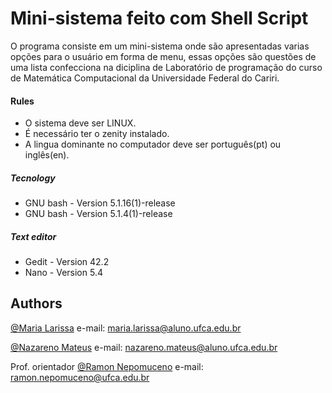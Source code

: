# Mini-sistema feito com Shell Script

O programa consiste em um mini-sistema onde são apresentadas varias opções para o usuário em forma de menu, essas opções são questões de uma lista confecciona na diciplina de Laboratório de programação do curso de Matemática Computacional da Universidade Federal do Cariri.

#### **Rules**
* O sistema deve ser LINUX.
* É necessário ter o zenity instalado.
* A lingua dominante no computador deve ser português(pt) ou inglês(en).


##### **Tecnology**
 * GNU bash - Version 5.1.16(1)-release
 * GNU bash - Version 5.1.4(1)-release


##### **Text editor**
* Gedit - Version 42.2
* Nano - Version 5.4


## Authors

 [@Maria Larissa](https://github.com/maria-larissa)
 e-mail: maria.larissa@aluno.ufca.edu.br
 
 
 [@Nazareno Mateus](https://github.com/nazamath)
 e-mail: nazareno.mateus@aluno.ufca.edu.br 


 Prof. orientador [@Ramon Nepomuceno](https://github.com/ramonn76)
 e-mail: ramon.nepomuceno@ufca.edu.br  
